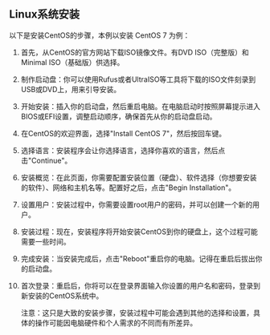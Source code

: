 ## Linux系统安装

 以下是安装CentOS的步骤，本例以安装 CentOS 7 为例：

1. 首先，从CentOS的官方网站下载ISO镜像文件。有DVD ISO（完整版）和Minimal ISO（基础版）供选择。

2.  制作启动盘：你可以使用Rufus或者UltraISO等工具将下载的ISO文件刻录到USB或DVD上，用来引导安装。

3. 开始安装：插入你的启动盘，然后重启电脑。在电脑启动时按照屏幕提示进入BIOS或EFI设置，调整启动顺序，确保首先从你的启动盘启动。

4. 在CentOS的欢迎界面，选择"Install CentOS 7"，然后按回车键。 

5. 选择语言：安装程序会让你选择语言，选择你喜欢的语言，然后点击"Continue"。 

6. 安装概览：在此页面，你需要配置安装位置（硬盘）、软件选择（你想要安装的软件）、网络和主机名等。配置好之后，点击"Begin Installation"。

7. 设置用户：安装过程中，你需要设置root用户的密码，并可以创建一个新的用户。

8. 安装过程：现在，安装程序将开始安装CentOS到你的硬盘上，这个过程可能需要一些时间。 

9. 完成安装：当安装完成后，点击"Reboot"重启你的电脑。记得在重启后拔出你的启动盘。 

10. 首次登录：重启后，你将可以在登录界面输入你设置的用户名和密码，登录到新安装的CentOS系统中。 

    

    注意：这只是大致的安装步骤，安装过程中可能会遇到其他的选择和设置，具体的操作可能因电脑硬件和个人需求的不同而有所差异。